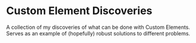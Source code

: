 # Custom Element Discoveries

A collection of my discoveries of what can be done with Custom Elements. Serves as an example of (hopefully) robust solutions to different problems.
